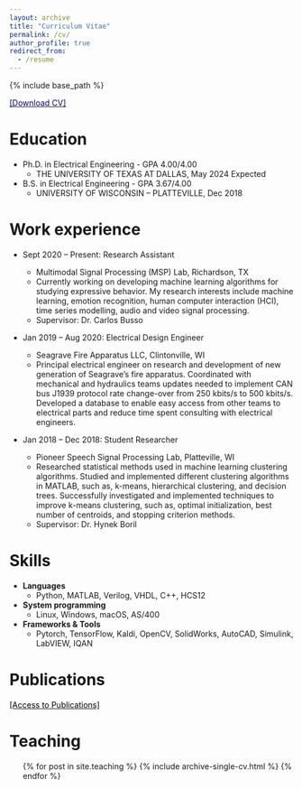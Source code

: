 ```yaml
---
layout: archive
title: "Curriculum Vitae"
permalink: /cv/
author_profile: true
redirect_from:
  - /resume
---
```


{% include base_path %}

[<span style="color:navy">[Download CV]</span>](http://ilucasgoncalves.github.io/files/cv.pdf)

Education
======
* Ph.D. in Electrical Engineering -  GPA 4.00/4.00
  * THE UNIVERSITY OF TEXAS AT DALLAS, May 2024 Expected
* B.S. in Electrical Engineering - GPA 3.67/4.00
  * UNIVERSITY OF WISCONSIN – PLATTEVILLE, Dec 2018

Work experience
======
* Sept 2020 – Present: Research Assistant
  * Multimodal Signal Processing (MSP) Lab, Richardson, TX
  * Currently working on developing machine learning algorithms for studying expressive behavior. My research interests include machine learning, emotion recognition, human computer interaction (HCI), time series modelling, audio and video signal processing.
  * Supervisor: Dr. Carlos Busso

* Jan 2019 – Aug 2020: Electrical Design Engineer
  * Seagrave Fire Apparatus LLC, Clintonville, WI
  * Principal electrical engineer on research and development of new generation of Seagrave’s fire apparatus. Coordinated with mechanical and hydraulics teams updates needed to implement CAN bus J1939 protocol rate change-over from 250 kbits/s to 500 kbits/s. Developed a database to enable easy access from other teams to electrical parts and reduce time spent consulting with electrical engineers.

* Jan 2018 – Dec 2018: Student Researcher
  * Pioneer Speech Signal Processing Lab, Platteville, WI
  * Researched statistical methods used in machine learning clustering algorithms. Studied and implemented different clustering algorithms in MATLAB, such as, k-means, hierarchical clustering, and decision trees. Successfully investigated and implemented techniques to improve k-means clustering, such as, optimal initialization, best number of centroids, and stopping criterion methods.
  * Supervisor: Dr. Hynek Boril
  
Skills
======
* <b>Languages</b>
  * Python, MATLAB, Verilog, VHDL, C++, HCS12
* <b>System programming</b>
  * Linux, Windows, macOS, AS/400
* <b>Frameworks & Tools</b>
  * Pytorch, TensorFlow, Kaldi, OpenCV, SolidWorks, AutoCAD, Simulink, LabVIEW, IQAN

Publications
======
[<span style="color:black">[Access to Publications]</span>](https://ilucasgoncalves.github.io/publications/)
  
  
Teaching
======
  <ul>{% for post in site.teaching %}
    {% include archive-single-cv.html %}
  {% endfor %}</ul>
  


